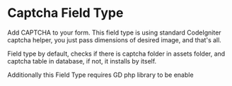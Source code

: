 Captcha Field Type
=======

Add CAPTCHA to your form. 
This field type is using standard CodeIgniter captcha helper, you just pass dimensions of desired image, and that's all.

Field type by default, checks if there is captcha folder in assets folder, and captcha table in database, if not, it installs by itself.

Additionally this Field Type requires GD php library to be enable
